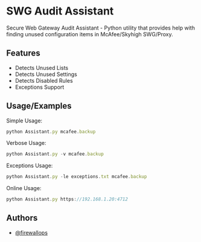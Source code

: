 # SWG Audit Assistant

Secure Web Gateway Audit Assistant - Python utility that provides help with finding unused configuration items in McAfee/Skyhigh SWG/Proxy.


## Features

- Detects Unused Lists
- Detects Unused Settings
- Detects Disabled Rules
- Exceptions Support


## Usage/Examples

Simple Usage:
```javascript
python Assistant.py mcafee.backup
```
Verbose Usage:
```javascript
python Assistant.py -v mcafee.backup
```
Exceptions Usage:
```javascript
python Assistant.py -le exceptions.txt mcafee.backup
```
Online Usage:
```javascript
python Assistant.py https://192.168.1.20:4712
```
## Authors

- [@firewallops](https://www.firewallops.com)

